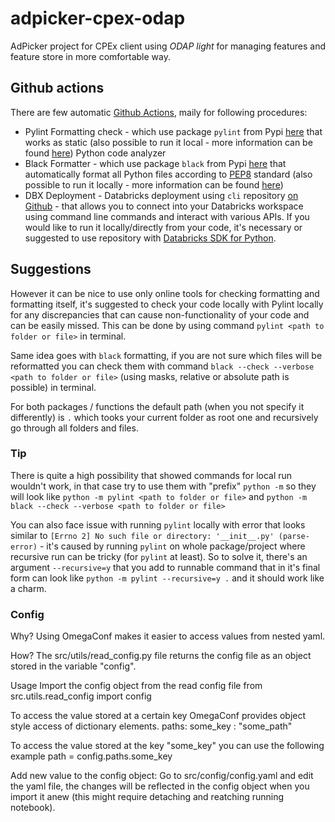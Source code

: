 # adpicker-cpex-odap
AdPicker project for CPEx client using _ODAP light_ for managing features and feature store in more comfortable way.

## Github actions
There are few automatic [Github Actions](https://github.com/DataSentics/adpicker-cpex-odap/actions), maily for following procedures:
- Pylint Formatting check - which use package `pylint` from Pypi [here](https://pypi.org/project/pylint/) that works as static (also possible to run
it local - more information can be found [here](https://pylint.readthedocs.io/en/latest/user_guide/installation/index.html)) Python code analyzer
- Black Formatter - which use package `black` from Pypi [here](https://pypi.org/project/black/) that automatically format all Python
files according to [PEP8](https://realpython.com/python-pep8/) standard (also possible to run it locally - more information can be found [here](https://black.readthedocs.io/en/stable/getting_started.html))
- DBX Deployment - Databricks deployment using `cli` repository [on Github](https://github.com/databricks/cli) - that allows you to connect
into your Databricks workspace using command line commands and interact with various APIs. If you would like to run it locally/directly from your code, it's necessary or suggested to use repository with [Databricks SDK for Python](https://github.com/databricks/databricks-sdk-py).

## Suggestions
However it can be nice to use only online tools for checking formatting and formatting itself, it's suggested to check your code locally with Pylint locally for any discrepancies that can cause 
non-functionality of your code and can be easily missed. This can be done by using command `pylint <path to folder or file>` in terminal.

Same idea goes with `black` formatting, if you are not sure which files will be reformatted you can check them with command `black --check --verbose <path to folder or file>` (using masks, relative or absolute path is possible) in terminal.

For both packages / functions the default path (when you not specify it differently) is `.` which tooks your current folder as root one and recursively go through all folders and files.

### Tip
There is quite a high possibility that showed commands for local run  wouldn't work, in that case try to use them with "prefix" `python -m` so they will look like `python -m pylint <path to folder or file>` and `python -m black --check --verbose <path to folder or file>`

You can also face issue with running `pylint` locally with error that looks similar to `[Errno 2] No such file or directory: '__init__.py' (parse-error)` - it's caused by running `pylint` on whole package/project where recursive run can be tricky (for `pylint` at least). So to solve it, there's an argument `--recursive=y` that you add to runnable command that in it's final form can look like `python -m pylint --recursive=y .` and it should work like a charm.

### Config
Why? 
Using OmegaConf makes it easier to access values from nested yaml.

How?
The src/utils/read_config.py file returns the config file as an object 
stored in the variable "config".

Usage
Import the config object from the read config file
from src.utils.read_config import config

To access the value stored at a certain key OmegaConf provides object 
style access of dictionary elements.
paths:
  some_key : "some_path"

To access the value stored at the key "some_key" you can use the following example
path = config.paths.some_key 

Add new value to the config object:
Go to src/config/config.yaml and edit the yaml file, the changes will be reflected in
the config object when you import it anew (this might require detaching and reatching running notebook).